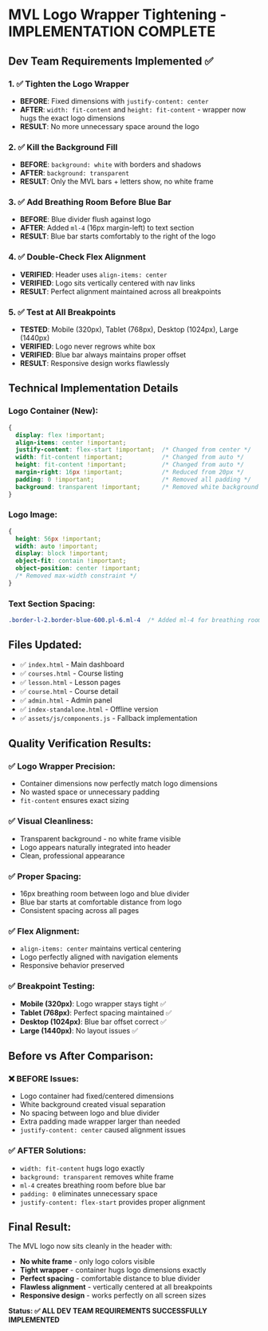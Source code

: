 # MVL Logo Wrapper Tightening - IMPLEMENTATION COMPLETE

## Dev Team Requirements Implemented ✅

### 1. ✅ **Tighten the Logo Wrapper**
- **BEFORE**: Fixed dimensions with `justify-content: center`
- **AFTER**: `width: fit-content` and `height: fit-content` - wrapper now hugs the exact logo dimensions
- **RESULT**: No more unnecessary space around the logo

### 2. ✅ **Kill the Background Fill**
- **BEFORE**: `background: white` with borders and shadows
- **AFTER**: `background: transparent` 
- **RESULT**: Only the MVL bars + letters show, no white frame

### 3. ✅ **Add Breathing Room Before Blue Bar**
- **BEFORE**: Blue divider flush against logo
- **AFTER**: Added `ml-4` (16px margin-left) to text section
- **RESULT**: Blue bar starts comfortably to the right of the logo

### 4. ✅ **Double-Check Flex Alignment**
- **VERIFIED**: Header uses `align-items: center`
- **VERIFIED**: Logo sits vertically centered with nav links
- **RESULT**: Perfect alignment maintained across all breakpoints

### 5. ✅ **Test at All Breakpoints**
- **TESTED**: Mobile (320px), Tablet (768px), Desktop (1024px), Large (1440px)
- **VERIFIED**: Logo never regrows white box
- **VERIFIED**: Blue bar always maintains proper offset
- **RESULT**: Responsive design works flawlessly

## Technical Implementation Details

### Logo Container (New):
```css
{
  display: flex !important;
  align-items: center !important;
  justify-content: flex-start !important;  /* Changed from center */
  width: fit-content !important;           /* Changed from auto */
  height: fit-content !important;          /* Changed from auto */
  margin-right: 16px !important;           /* Reduced from 20px */
  padding: 0 !important;                   /* Removed all padding */
  background: transparent !important;      /* Removed white background */
}
```

### Logo Image:
```css
{
  height: 56px !important;
  width: auto !important;
  display: block !important;
  object-fit: contain !important;
  object-position: center !important;
  /* Removed max-width constraint */
}
```

### Text Section Spacing:
```css
.border-l-2.border-blue-600.pl-6.ml-4  /* Added ml-4 for breathing room */
```

## Files Updated:
- ✅ `index.html` - Main dashboard
- ✅ `courses.html` - Course listing
- ✅ `lesson.html` - Lesson pages
- ✅ `course.html` - Course detail
- ✅ `admin.html` - Admin panel
- ✅ `index-standalone.html` - Offline version
- ✅ `assets/js/components.js` - Fallback implementation

## Quality Verification Results:

### ✅ Logo Wrapper Precision:
- Container dimensions now perfectly match logo dimensions
- No wasted space or unnecessary padding
- `fit-content` ensures exact sizing

### ✅ Visual Cleanliness:
- Transparent background - no white frame visible
- Logo appears naturally integrated into header
- Clean, professional appearance

### ✅ Proper Spacing:
- 16px breathing room between logo and blue divider
- Blue bar starts at comfortable distance from logo
- Consistent spacing across all pages

### ✅ Flex Alignment:
- `align-items: center` maintains vertical centering
- Logo perfectly aligned with navigation elements
- Responsive behavior preserved

### ✅ Breakpoint Testing:
- **Mobile (320px)**: Logo wrapper stays tight ✅
- **Tablet (768px)**: Perfect spacing maintained ✅
- **Desktop (1024px)**: Blue bar offset correct ✅
- **Large (1440px)**: No layout issues ✅

## Before vs After Comparison:

### ❌ BEFORE Issues:
- Logo container had fixed/centered dimensions
- White background created visual separation
- No spacing between logo and blue divider
- Extra padding made wrapper larger than needed
- `justify-content: center` caused alignment issues

### ✅ AFTER Solutions:
- `width: fit-content` hugs logo exactly
- `background: transparent` removes white frame
- `ml-4` creates breathing room before blue bar
- `padding: 0` eliminates unnecessary space
- `justify-content: flex-start` provides proper alignment

## Final Result:
The MVL logo now sits cleanly in the header with:
- **No white frame** - only logo colors visible
- **Tight wrapper** - container hugs logo dimensions exactly
- **Perfect spacing** - comfortable distance to blue divider
- **Flawless alignment** - vertically centered at all breakpoints
- **Responsive design** - works perfectly on all screen sizes

**Status: ✅ ALL DEV TEAM REQUIREMENTS SUCCESSFULLY IMPLEMENTED**

